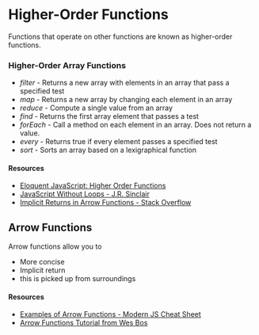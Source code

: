 # Higher-Order Functions

Functions that operate on other functions are known as higher-order functions.

### Higher-Order Array Functions
- *filter* - Returns a new array with elements in an array that pass a specified test
- *map* - Returns a new array by changing each element in an array
- *reduce* - Compute a single value from an array
- *find* - Returns the first array element that passes a test
- *forEach* - Call a method on each element in an array. Does not return a value.
- *every* - Returns true if every element passes a specified test
- *sort* - Sorts an array based on a lexigraphical function

#### Resources
- [Eloquent JavaScript: Higher Order Functions](https://eloquentjavascript.net/05_higher_order.html)
- [JavaScript Without Loops - J.R. Sinclair](https://jrsinclair.com/articles/2017/javascript-without-loops/)
- [Implicit Returns in Arrow Functions - Stack Overflow](https://stackoverflow.com/questions/28889450/when-should-i-use-return-in-es6-arrow-functions)

## Arrow Functions

Arrow functions allow you to 
- More concise
- Implicit return
- this is picked up from surroundings

#### Resources
- [Examples of Arrow Functions - Modern JS Cheat Sheet](https://github.com/mbeaudru/modern-js-cheatsheet#-arrow-function)
- [Arrow Functions Tutorial from Wes Bos](http://wesbos.com/arrow-functions/)
